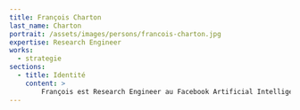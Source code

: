 ```yaml
---
title: François Charton
last_name: Charton
portrait: /assets/images/persons/francois-charton.jpg
expertise: Research Engineer
works:
  - strategie
sections:
  - title: Identité
    content: >
        François est Research Engineer au Facebook Artificial Intelligence Research (FAIR), où il travaille sur les mathématiques, la causalité et les réseaux de neurone. Polytechnicien, mathématicien, statisticien, développeur, il a d'abord eu un parcours d'entrepreneuriat dans les médias, où il a créé, développé puis vendu Carthage, un éditeur de logiciels dédiés à l'achat média.
---
```

